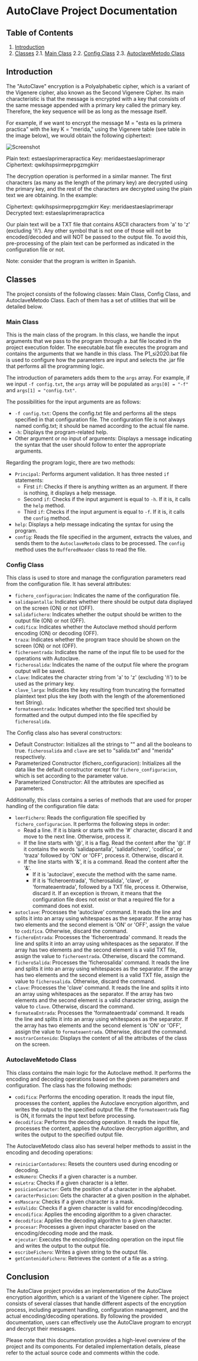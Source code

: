 # AutoClave Project Documentation

## Table of Contents
1. [Introduction](#introduction)
2. [Classes](#classes)
   2.1. [Main Class](#main-class)
   2.2. [Config Class](#config-class)
   2.3. [AutoclaveMetodo Class](#autoclavemetodo-class)

## Introduction <a name="introduction"></a>

The "AutoClave" encryption is a Polyalphabetic cipher, which is a variant of the Vigenere cipher, also known as the Second Vigenere Cipher. Its main characteristic is that the message is encrypted with a key that consists of the same message appended with a primary key called the primary key. Therefore, the key sequence will be as long as the message itself.

For example, if we want to encrypt the message M = "esta es la primera practica" with the key K = "merida," using the Vigenere table (see table in the image below), we would obtain the following ciphertext:

![Screenshot](Images/VigenereTable.png)

Plain text: estaeslaprimerapractica
Key: meridaestaeslaprimerapr
Ciphertext: qwkihspsirmeprpgzmgkirr

The decryption operation is performed in a similar manner. The first characters (as many as the length of the primary key) are decrypted using the primary key, and the rest of the characters are decrypted using the plain text we are obtaining. In the example:

Ciphertext: qwkihspsirmeprpgzmgkirr
Key: meridaestaeslaprimerapr
Decrypted text: estaeslaprimerapractica

Our plain text will be a TXT file that contains ASCII characters from 'a' to 'z' (excluding 'ñ'). Any other symbol that is not one of those will not be encoded/decoded and will NOT be passed to the output file. To avoid this, pre-processing of the plain text can be performed as indicated in the configuration file or not.

Note: consider that the program is written in Spanish.

## Classes <a name="classes"></a>

The project consists of the following classes: Main Class, Config Class, and AutoclaveMetodo Class. Each of them has a set of utilities that will be detailed below.

### Main Class <a name="main-class"></a>

This is the main class of the program. In this class, we handle the input arguments that we pass to the program through a .bat file located in the project execution folder. The executable.bat file executes the program and contains the arguments that we handle in this class. The P1_si2020.bat file is used to configure how the parameters are input and selects the .jar file that performs all the programming logic.

The introduction of parameters adds them to the `args` array. For example, if we input `-f config.txt`, the `args` array will be populated as `args[0] = "-f"` and `args[1] = "config.txt"`.

The possibilities for the input arguments are as follows:
- `-f config.txt`: Opens the config.txt file and performs all the steps specified in that configuration file. The configuration file is not always named config.txt; it should be named according to the actual file name.
- `-h`: Displays the program-related help.
- Other argument or no input of arguments: Displays a message indicating the syntax that the user should follow to enter the appropriate arguments.

Regarding the program logic, there are two methods:
- `Principal`: Performs argument validation. It has three nested `if` statements:
  - First `if`: Checks if there is anything written as an argument. If there is nothing, it displays a help message.
  - Second `if`: Checks if the input argument is equal to `-h`. If it is, it calls the `help` method.
  - Third `if`: Checks if the input argument is equal to `-f`. If it is, it calls the `config` method.
- `help`: Displays a help message indicating the syntax for using the program.
- `config`: Reads the file specified in the argument, extracts the values, and sends them to the `AutoclaveMetodo` class to be processed. The `config` method uses the `BufferedReader` class to read the file.

### Config Class <a name="config-class"></a>

This class is used to store and manage the configuration parameters read from the configuration file. It has several attributes:
- `fichero_configuracion`: Indicates the name of the configuration file.
- `salidapantalla`: Indicates whether there should be output data displayed on the screen (ON) or not (OFF).
- `salidafichero`: Indicates whether the output should be written to the output file (ON) or not (OFF).
- `codifica`: Indicates whether the Autoclave method should perform encoding (ON) or decoding (OFF).
- `traza`: Indicates whether the program trace should be shown on the screen (ON) or not (OFF).
- `ficheroentrada`: Indicates the name of the input file to be used for the operations with Autoclave.
- `ficherosalida`: Indicates the name of the output file where the program output will be saved.
- `clave`: Indicates the character string from 'a' to 'z' (excluding 'ñ') to be used as the primary key.
- `clave_larga`: Indicates the key resulting from truncating the formatted plaintext text plus the key (both with the length of the aforementioned text String).
- `formateaentrada`: Indicates whether the specified text should be formatted and the output dumped into the file specified by `ficherosalida`.

The Config class also has several constructors:
- Default Constructor: Initializes all the strings to "" and all the booleans to true. `ficherosalida` and `clave` are set to "salida.txt" and "merida" respectively.
- Parameterized Constructor (fichero_configuracion): Initializes all the data like the default constructor except for `fichero_configuracion`, which is set according to the parameter value.
- Parameterized Constructor: All the attributes are specified as parameters.

Additionally, this class contains a series of methods that are used for proper handling of the configuration file data:
- `leerFichero`: Reads the configuration file specified by `fichero_configuracion`. It performs the following steps in order:
  - Read a line. If it is blank or starts with the '#' character, discard it and move to the next line. Otherwise, process it.
  - If the line starts with '@', it is a flag. Read the content after the '@'. If it contains the words 'salidapantalla', 'salidafichero', 'codifica', or 'traza' followed by 'ON' or 'OFF', process it. Otherwise, discard it.
  - If the line starts with '&', it is a command. Read the content after the '&'.
    - If it is 'autoclave', execute the method with the same name.
    - If it is 'ficheroentrada', 'ficherosalida', 'clave', or 'formateaentrada', followed by a TXT file, process it. Otherwise, discard it.
  If an exception is thrown, it means that the configuration file does not exist or that a required file for a command does not exist.
- `autoclave`: Processes the 'autoclave' command. It reads the line and splits it into an array using whitespaces as the separator. If the array has two elements and the second element is 'ON' or 'OFF', assign the value to `codifica`. Otherwise, discard the command.
- `ficheroEntrada`: Processes the 'ficheroentrada' command. It reads the line and splits it into an array using whitespaces as the separator. If the array has two elements and the second element is a valid TXT file, assign the value to `ficheroentrada`. Otherwise, discard the command.
- `ficheroSalida`: Processes the 'ficherosalida' command. It reads the line and splits it into an array using whitespaces as the separator. If the array has two elements and the second element is a valid TXT file, assign the value to `ficherosalida`. Otherwise, discard the command.
- `clave`: Processes the 'clave' command. It reads the line and splits it into an array using whitespaces as the separator. If the array has two elements and the second element is a valid character string, assign the value to `clave`. Otherwise, discard the command.
- `formateaEntrada`: Processes the 'formateaentrada' command. It reads the line and splits it into an array using whitespaces as the separator. If the array has two elements and the second element is 'ON' or 'OFF', assign the value to `formateaentrada`. Otherwise, discard the command.
- `mostrarContenido`: Displays the content of all the attributes of the class on the screen.

### AutoclaveMetodo Class <a name="autoclavemetodo-class"></a>

This class contains the main logic for the Autoclave method. It performs the encoding and decoding operations based on the given parameters and configuration. The class has the following methods:
- `codifica`: Performs the encoding operation. It reads the input file, processes the content, applies the Autoclave encryption algorithm, and writes the output to the specified output file. If the `formateaentrada` flag is ON, it formats the input text before processing.
- `decodifica`: Performs the decoding operation. It reads the input file, processes the content, applies the Autoclave decryption algorithm, and writes the output to the specified output file.

The AutoclaveMetodo class also has several helper methods to assist in the encoding and decoding operations:
- `reiniciarContadores`: Resets the counters used during encoding or decoding.
- `esNumero`: Checks if a given character is a number.
- `esLetra`: Checks if a given character is a letter.
- `posicionCaracter`: Gets the position of a character in the alphabet.
- `caracterPosicion`: Gets the character at a given position in the alphabet.
- `esMascara`: Checks if a given character is a mask.
- `esValido`: Checks if a given character is valid for encoding/decoding.
- `encodifica`: Applies the encoding algorithm to a given character.
- `decodifica`: Applies the decoding algorithm to a given character.
- `procesar`: Processes a given input character based on the encoding/decoding mode and the mask.
- `ejecutar`: Executes the encoding/decoding operation on the input file and writes the output to the output file.
- `escribeFichero`: Writes a given string to the output file.
- `getContenidoFichero`: Retrieves the content of a file as a string.

## Conclusion

The AutoClave project provides an implementation of the AutoClave encryption algorithm, which is a variant of the Vigenere cipher. The project consists of several classes that handle different aspects of the encryption process, including argument handling, configuration management, and the actual encoding/decoding operations. By following the provided documentation, users can effectively use the AutoClave program to encrypt and decrypt their messages.

Please note that this documentation provides a high-level overview of the project and its components. For detailed implementation details, please refer to the actual source code and comments within the code.

